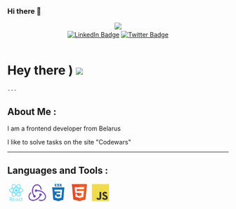 ### Hi there 👋

<!--
**EkaterinaPanasiuk/EkaterinaPanasiuk** is a ✨ _special_ ✨ repository because its `README.md` (this file) appears on your GitHub profile.

Here are some ideas to get you started:

- 🔭 I’m currently working on ...
- 🌱 I’m currently learning ...
- 👯 I’m looking to collaborate on ...
- 🤔 I’m looking for help with ...
- 💬 Ask me about ...
- 📫 How to reach me: ...
- 😄 Pronouns: ...
- ⚡ Fun fact: ...
-->
<div id="header" align="center">
  <img src="https://media.giphy.com/media/v1.Y2lkPTc5MGI3NjExOWplNzI3ZmdybHpqbmJ2bDE0MTM4eDhzYXNsNDkwMno5a2Ewamo3bCZlcD12MV9pbnRlcm5hbF9naWZfYnlfaWQmY3Q9Zw/oWftmsM6gfKxoiacdf/giphy.gif" width="150"/>
</div>
<div id="badges" align="center">
   <a href="https://www.linkedin.com/in/ekatsiaryna-panasiuk-58088926b/">
  <img src="https://img.shields.io/badge/LinkedIn-blue?style=for-the-badge&logo=linkedin&logoColor=white" alt="LinkedIn Badge"/><a/>
    <a href="https://t.me/Ekaterina_Panasiuk">
  <img src="https://img.shields.io/badge/Telegram-blue?style=for-the-badge&logo=twitter&logoColor=white" alt="Twitter Badge"/></a>
</div>
<img src="https://komarev.com/ghpvc/?username=EkaterinaPanasiuk
&style=flat-square&color=blue" alt=""/>
<h1>
  Hey there )
  <img src="https://media.giphy.com/media/hvRJCLFzcasrR4ia7z/giphy.gif" width="40px"/>
</h1>

    
    ---

    
<h2> About Me :</h2>
<p>
I am a frontend developer from Belarus</p>
<p>I like to solve tasks on the site "Codewars"</p>

---

<h2>Languages and Tools :</h2>
<div>
  
  <img src="https://github.com/devicons/devicon/blob/master/icons/react/react-original-wordmark.svg" title="React" alt="React" width="40" height="40"/>&nbsp;
  <img src="https://github.com/devicons/devicon/blob/master/icons/redux/redux-original.svg" title="Redux" alt="Redux " width="40" height="40"/>&nbsp;
  <img src="https://github.com/devicons/devicon/blob/master/icons/css3/css3-plain-wordmark.svg"  title="CSS3" alt="CSS" width="40" height="40"/>&nbsp;
  <img src="https://github.com/devicons/devicon/blob/master/icons/html5/html5-original.svg" title="HTML5" alt="HTML" width="40" height="40"/>&nbsp;
  <img src="https://github.com/devicons/devicon/blob/master/icons/javascript/javascript-original.svg" title="JavaScript" alt="JavaScript" width="40" height="40"/>&nbsp;
</div>
